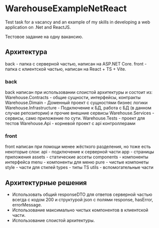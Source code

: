 # WarehouseExampleNetReact
Test task for a vacancy and an example of my skills in developing a web application on .Net and ReactJS.

Тестовое задание на одну вакансию.

## Архитектура
back - папка с серверной частью, написан на ASP.NET Core.
front - папка с клиентской частью, написан на React + TS + Vite.

### back
back написан при использовании слоистой архитектуры и состоит из:
Warehouse.Contracts - общие сущности, интерфейсы, контракты
Warehouse.Dimain - Доменный проект с сущностями бизнес логики
Warehouse.Infrastructure - Подключение к БД, работа с БД (в данном случае репозитории) и прочие внешние сервисы
Warehouse.Services - сервисы, само приложение по сути.
Warehouse.Tests - проект для тестов
Warehouse.Api - корневой проект с api контроллерами

### front
front написан при помощи менее жёсткого разделения, но тоже есть некоторые слои:
api - подключение к серверной части
app - страницы приложения
assets - статические ассеты
components - компоненты интерфейса
  menu - компоненты для меню
  pure - чистые компонеты
  style - части для стилей
types - типы TS
utils - вспомогательные части

## Архитектурные решения
- Использовать общий responseDTO для ответов серверной частью всегда с кодом 200 и структурой json с полями response, hasError, errorMessage.
- Использование максимально чистых компонентов в клиентской части.
- Использование слоистой архитектуры.
